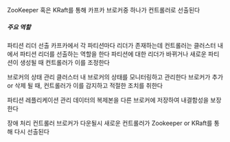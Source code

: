 
ZooKeeper 혹은 KRaft를 통해 카프카 브로커중 하나가 컨트롤러로 선출된다

##### 주요 역할

파티션 리더 선출
카프카에서 각 파티션마다 리더가 존재하는데 컨트롤러는 클러스터 내에서 파티션 리더를 선출하는 역할을 한다
파티션에 대한 리더가 바뀌거나 새로운 파티션이 생성될 때 컨트롤러가 이를 조정한다


브로커의 상태 관리
클러스터 내 브로커의 상태를 모니터링하고 관리한다
브로커가 추가 or 삭제 될 때, 컨트롤러가 이를 감지하고 적절한 조치를 취한다


파티션 레플리케이션 관리
데이터의 복제본을 다른 브로커에 저장하여 내결함성을 보장한다

장애 처리
컨트롤러 브로커가 다운될시 새로운 컨트롤러가 Zookeeper or KRaft를 통해 다시 선출된다

